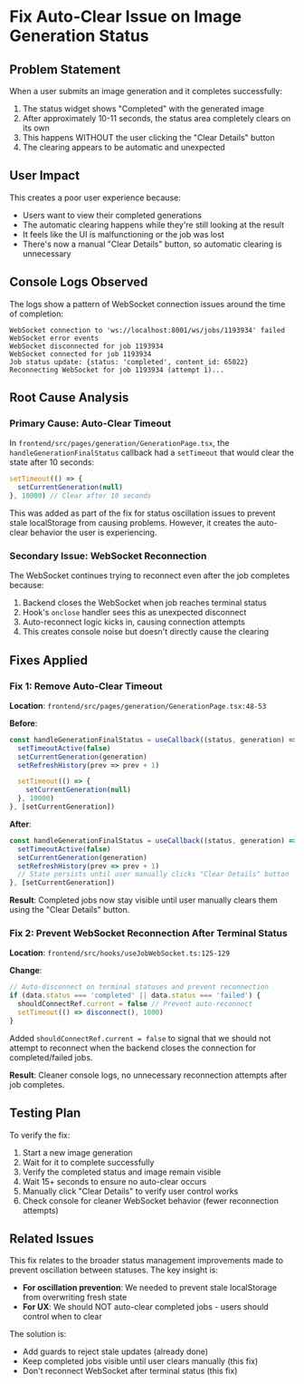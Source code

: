 # Fix Auto-Clear Issue on Image Generation Status

## Problem Statement

When a user submits an image generation and it completes successfully:
1. The status widget shows "Completed" with the generated image
2. After approximately 10-11 seconds, the status area completely clears on its own
3. This happens WITHOUT the user clicking the "Clear Details" button
4. The clearing appears to be automatic and unexpected

## User Impact

This creates a poor user experience because:
- Users want to view their completed generations
- The automatic clearing happens while they're still looking at the result
- It feels like the UI is malfunctioning or the job was lost
- There's now a manual "Clear Details" button, so automatic clearing is unnecessary

## Console Logs Observed

The logs show a pattern of WebSocket connection issues around the time of completion:

```
WebSocket connection to 'ws://localhost:8001/ws/jobs/1193934' failed
WebSocket error events
WebSocket disconnected for job 1193934
WebSocket connected for job 1193934
Job status update: {status: 'completed', content_id: 65022}
Reconnecting WebSocket for job 1193934 (attempt 1)...
```

## Root Cause Analysis

### Primary Cause: Auto-Clear Timeout
In `frontend/src/pages/generation/GenerationPage.tsx`, the `handleGenerationFinalStatus` callback had a `setTimeout` that would clear the state after 10 seconds:

```typescript
setTimeout(() => {
  setCurrentGeneration(null)
}, 10000) // Clear after 10 seconds
```

This was added as part of the fix for status oscillation issues to prevent stale localStorage from causing problems. However, it creates the auto-clear behavior the user is experiencing.

### Secondary Issue: WebSocket Reconnection
The WebSocket continues trying to reconnect even after the job completes because:
1. Backend closes the WebSocket when job reaches terminal status
2. Hook's `onclose` handler sees this as unexpected disconnect
3. Auto-reconnect logic kicks in, causing connection attempts
4. This creates console noise but doesn't directly cause the clearing

## Fixes Applied

### Fix 1: Remove Auto-Clear Timeout
**Location**: `frontend/src/pages/generation/GenerationPage.tsx:48-53`

**Before**:
```typescript
const handleGenerationFinalStatus = useCallback((status, generation) => {
  setTimeoutActive(false)
  setCurrentGeneration(generation)
  setRefreshHistory(prev => prev + 1)

  setTimeout(() => {
    setCurrentGeneration(null)
  }, 10000)
}, [setCurrentGeneration])
```

**After**:
```typescript
const handleGenerationFinalStatus = useCallback((status, generation) => {
  setTimeoutActive(false)
  setCurrentGeneration(generation)
  setRefreshHistory(prev => prev + 1)
  // State persists until user manually clicks "Clear Details" button
}, [setCurrentGeneration])
```

**Result**: Completed jobs now stay visible until user manually clears them using the "Clear Details" button.

### Fix 2: Prevent WebSocket Reconnection After Terminal Status
**Location**: `frontend/src/hooks/useJobWebSocket.ts:125-129`

**Change**:
```typescript
// Auto-disconnect on terminal statuses and prevent reconnection
if (data.status === 'completed' || data.status === 'failed') {
  shouldConnectRef.current = false // Prevent auto-reconnect
  setTimeout(() => disconnect(), 1000)
}
```

Added `shouldConnectRef.current = false` to signal that we should not attempt to reconnect when the backend closes the connection for completed/failed jobs.

**Result**: Cleaner console logs, no unnecessary reconnection attempts after job completes.

## Testing Plan

To verify the fix:
1. Start a new image generation
2. Wait for it to complete successfully
3. Verify the completed status and image remain visible
4. Wait 15+ seconds to ensure no auto-clear occurs
5. Manually click "Clear Details" to verify user control works
6. Check console for cleaner WebSocket behavior (fewer reconnection attempts)

## Related Issues

This fix relates to the broader status management improvements made to prevent oscillation between statuses. The key insight is:

- **For oscillation prevention**: We needed to prevent stale localStorage from overwriting fresh state
- **For UX**: We should NOT auto-clear completed jobs - users should control when to clear

The solution is:
- Add guards to reject stale updates (already done)
- Keep completed jobs visible until user clears manually (this fix)
- Don't reconnect WebSocket after terminal status (this fix)
